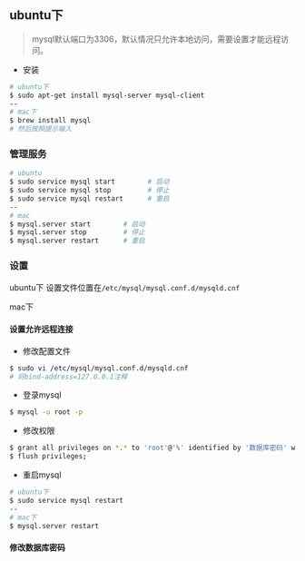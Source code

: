 ## ubuntu下
> mysql默认端口为3306，默认情况只允许本地访问，需要设置才能远程访问。

- 安装
```bash
# ubuntu下
$ sudo apt-get install mysql-server mysql-client
--
# mac下
$ brew install mysql
# 然后按照提示输入
```

### 管理服务
```bash
# ubuntu
$ sudo service mysql start        # 启动
$ sudo service mysql stop         # 停止
$ sudo service mysql restart      # 重启
--
# mac
$ mysql.server start        # 启动
$ mysql.server stop         # 停止
$ mysql.server restart      # 重启
```

### 设置
ubuntu下
设置文件位置在`/etc/mysql/mysql.conf.d/mysqld.cnf`

mac下

#### 设置允许远程连接
- 修改配置文件
```bash
$ sudo vi /etc/mysql/mysql.conf.d/mysqld.cnf
# 将bind-address=127.0.0.1注释
```

- 登录mysql
```bash
$ mysql -u root -p
```

- 修改权限
```bash
$ grant all privileges on *.* to 'root'@'%' identified by '数据库密码' with grant option;   # 其中'mysql'为数据库访问密码
$ flush privileges;
```

- 重启mysql
```bash
# ubuntu下
$ sudo service mysql restart
--
# mac下
$ mysql.server restart
```

#### 修改数据库密码
